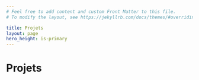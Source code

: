 ```yaml
---
# Feel free to add content and custom Front Matter to this file.
# To modify the layout, see https://jekyllrb.com/docs/themes/#overriding-theme-defaults

title: Projets
layout: page
hero_height: is-primary
---
```


# Projets
